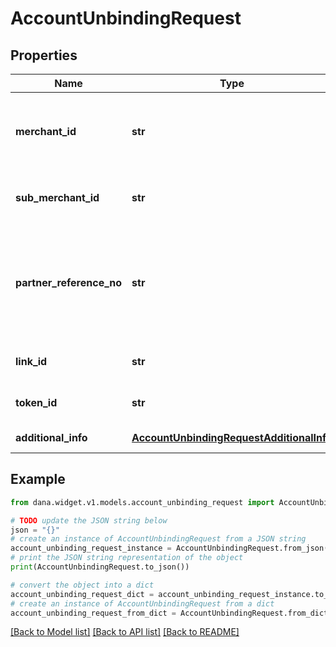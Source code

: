 # AccountUnbindingRequest


## Properties

Name | Type | Description | Notes
------------ | ------------- | ------------- | -------------
**merchant_id** | **str** | Merchant identifier that is unique per each merchant | 
**sub_merchant_id** | **str** | Information of sub merchant identifier | [optional] 
**partner_reference_no** | **str** | Unique transaction identifier on partner system which assigned to each transaction | [optional] 
**link_id** | **str** | Information of link identifier | [optional] 
**token_id** | **str** | Information of token identifier | [optional] 
**additional_info** | [**AccountUnbindingRequestAdditionalInfo**](AccountUnbindingRequestAdditionalInfo.md) | Additional information | 

## Example

```python
from dana.widget.v1.models.account_unbinding_request import AccountUnbindingRequest

# TODO update the JSON string below
json = "{}"
# create an instance of AccountUnbindingRequest from a JSON string
account_unbinding_request_instance = AccountUnbindingRequest.from_json(json)
# print the JSON string representation of the object
print(AccountUnbindingRequest.to_json())

# convert the object into a dict
account_unbinding_request_dict = account_unbinding_request_instance.to_dict()
# create an instance of AccountUnbindingRequest from a dict
account_unbinding_request_from_dict = AccountUnbindingRequest.from_dict(account_unbinding_request_dict)
```
[[Back to Model list]](../README.md#documentation-for-models) [[Back to API list]](../README.md#documentation-for-api-endpoints) [[Back to README]](../README.md)


